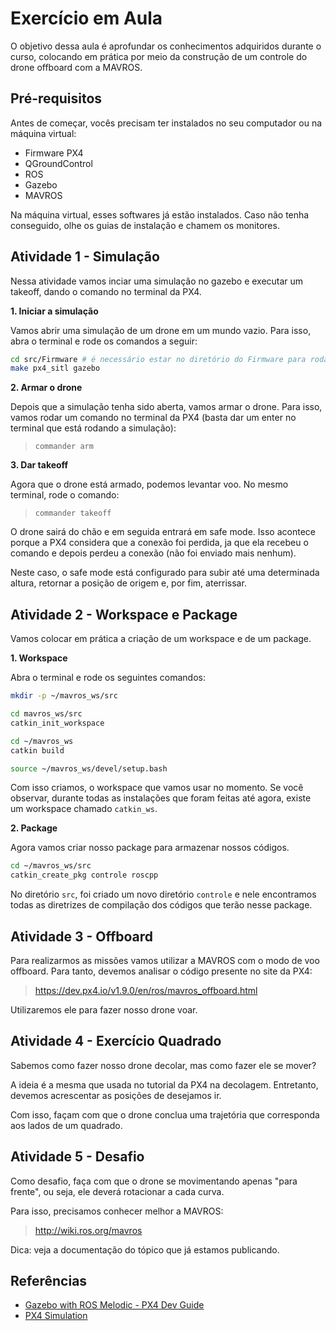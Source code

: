 # Exercício em Aula

O objetivo dessa aula é aprofundar os conhecimentos adquiridos durante o curso, colocando em prática por meio da construção de um controle do drone offboard com a MAVROS.

## Pré-requisitos

Antes de começar, vocês precisam ter instalados no seu computador ou na máquina virtual:

- Firmware PX4
- QGroundControl
- ROS
- Gazebo
- MAVROS

Na máquina virtual, esses softwares já estão instalados.
Caso não tenha conseguido, olhe os guias de instalação e chamem os monitores.

## Atividade 1 - Simulação

Nessa atividade vamos inciar uma simulação no gazebo e executar um takeoff, dando o comando no terminal da PX4.

**1. Iniciar a simulação**

Vamos abrir uma simulação de um drone em um mundo vazio. Para isso, abra o terminal e rode os comandos a seguir:

```bash
cd src/Firmware # é necessário estar no diretório do Firmware para rodar
make px4_sitl gazebo
```

**2. Armar o drone**

Depois que a simulação tenha sido aberta, vamos armar o drone. Para isso, vamos rodar um comando no terminal da PX4 (basta dar um enter no terminal que está rodando a simulação):

> `commander arm`

**3. Dar takeoff**

Agora que o drone está armado, podemos levantar voo. No mesmo terminal, rode o comando:

> `commander takeoff`

O drone sairá do chão e em seguida entrará em safe mode. Isso acontece porque a PX4 considera que a conexão foi perdida, ja que ela recebeu o comando e depois perdeu a conexão (não foi enviado mais nenhum).

Neste caso, o safe mode está configurado para subir até uma determinada altura, retornar a posição de origem e, por fim, aterrissar.

## Atividade 2 - Workspace e Package

Vamos colocar em prática a criação de um workspace e de um package.

**1. Workspace**

Abra o terminal e rode os seguintes comandos:

```bash
mkdir -p ~/mavros_ws/src

cd mavros_ws/src
catkin_init_workspace

cd ~/mavros_ws
catkin build

source ~/mavros_ws/devel/setup.bash
```

Com isso criamos, o workspace que vamos usar no momento. Se você observar, durante todas as instalações que foram feitas até agora, existe um workspace chamado ```catkin_ws```.

**2. Package**

Agora vamos criar nosso package para armazenar nossos códigos.

```bash
cd ~/mavros_ws/src
catkin_create_pkg controle roscpp
```

No diretório ```src```, foi criado um novo diretório ```controle``` e nele encontramos todas as diretrizes de compilação dos códigos que terão nesse package.

## Atividade 3 - Offboard

Para realizarmos as missões vamos utilizar a MAVROS com o modo de voo offboard. Para tanto, devemos analisar o código presente no site da PX4:

> https://dev.px4.io/v1.9.0/en/ros/mavros_offboard.html

Utilizaremos ele para fazer nosso drone voar.

## Atividade 4 - Exercício Quadrado

Sabemos como fazer nosso drone decolar, mas como fazer ele se mover?

A ideia é a mesma que usada no tutorial da PX4 na decolagem. Entretanto, devemos acrescentar as posições de desejamos ir.

Com isso, façam com que o drone conclua uma trajetória que corresponda aos lados de um quadrado.

## Atividade 5 - Desafio

Como desafio, faça com que o drone se movimentando apenas "para frente", ou seja, ele deverá rotacionar a cada curva.

Para isso, precisamos conhecer melhor a MAVROS:

> http://wiki.ros.org/mavros

Dica: veja a documentação do tópico que já estamos publicando.

## Referências

* [Gazebo with ROS Melodic - PX4 Dev Guide](https://dev.px4.io/v1.9.0/en/setup/dev_env_linux.html#ros)
* [PX4 Simulation](https://dev.px4.io/master/en/simulation/)
